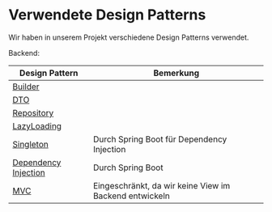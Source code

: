 # Verwendete Design Patterns

Wir haben in unserem Projekt verschiedene Design Patterns verwendet.

Backend:

| Design Pattern                                                               | Bemerkung                                              | 
|------------------------------------------------------------------------------|--------------------------------------------------------|
| [Builder](https://de.wikipedia.org/wiki/Erbauer_(Entwurfsmuster))            |                                                        |
| [DTO](https://de.wikipedia.org/wiki/Transferobjekt)                          |                                                        |
| [Repository](https://de.wikipedia.org/wiki/Repository_(Entwurfsmuster))      |                                                        |
| [LazyLoading](https://de.wikipedia.org/wiki/Lazy_Loading)                    |                                                        |
| [Singleton](https://de.wikipedia.org/wiki/Singleton_(Entwurfsmuster))        | Durch Spring Boot für Dependency Injection             |
| [Dependency Injection](https://de.wikipedia.org/wiki/Dependency_Injection)   | Durch Spring Boot                                      |
| [MVC](https://de.wikipedia.org/wiki/Model_View_Controller)                   | Eingeschränkt, da wir keine View im Backend entwickeln |
